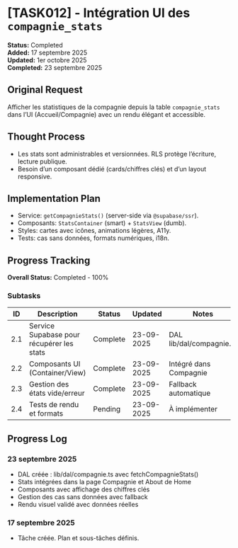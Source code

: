 # [TASK012] - Intégration UI des `compagnie_stats`

**Status:** Completed  
**Added:** 17 septembre 2025  
**Updated:** 1er octobre 2025  
**Completed:** 23 septembre 2025

## Original Request

Afficher les statistiques de la compagnie depuis la table `compagnie_stats` dans l’UI (Accueil/Compagnie) avec un rendu élégant et accessible.

## Thought Process

- Les stats sont administrables et versionnées. RLS protège l’écriture, lecture publique.
- Besoin d’un composant dédié (cards/chiffres clés) et d’un layout responsive.

## Implementation Plan

- Service: `getCompagnieStats()` (server-side via `@supabase/ssr`).
- Composants: `StatsContainer` (smart) + `StatsView` (dumb).
- Styles: cartes avec icônes, animations légères, A11y.
- Tests: cas sans données, formats numériques, i18n.

## Progress Tracking

**Overall Status:** Completed - 100%

### Subtasks

| ID | Description | Status | Updated | Notes |
|----|-------------|--------|---------|-------|
| 2.1 | Service Supabase pour récupérer les stats | Complete | 23-09-2025 | DAL lib/dal/compagnie.ts |
| 2.2 | Composants UI (Container/View) | Complete | 23-09-2025 | Intégré dans Compagnie |
| 2.3 | Gestion des états vide/erreur | Complete | 23-09-2025 | Fallback automatique |
| 2.4 | Tests de rendu et formats | Pending | 23-09-2025 | À implémenter |

## Progress Log

### 23 septembre 2025

- DAL créée : lib/dal/compagnie.ts avec fetchCompagnieStats()
- Stats intégrées dans la page Compagnie et About de Home
- Composants avec affichage des chiffres clés
- Gestion des cas sans données avec fallback
- Rendu visuel validé avec données réelles

### 17 septembre 2025

- Tâche créée. Plan et sous-tâches définis.
